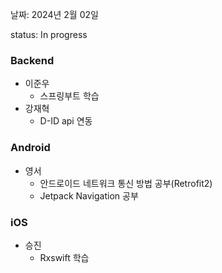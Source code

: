 날짜: 2024년 2월 02일

status: In progress

### Backend

- 이준우
    - 스프링부트 학습
- 강재혁
    - D-ID api 연동

### Android

- 영서
    - 안드로이드 네트워크 통신 방법 공부(Retrofit2)
    - Jetpack Navigation 공부

### iOS

- 승진
    - Rxswift 학습